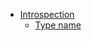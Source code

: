 - [Introspection](xref://6-introspection/5-schema.md)
  - [Type name](xref://6-introspection/4-type-name.md)
